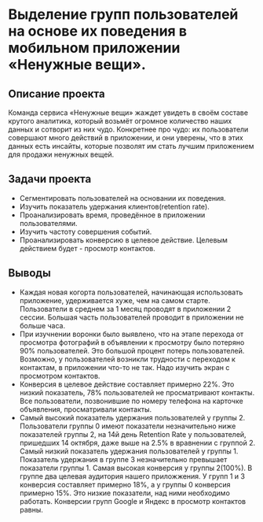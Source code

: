 # Выделение групп пользователей на основе их поведения в мобильном приложении «Ненужные вещи».
## Описание проекта
Команда сервиса «Ненужные вещи» жаждет увидеть в своём составе крутого аналитика, который возьмёт огромное количество наших данных и сотворит из них чудо. Конкретнее про чудо: их пользователи совершают много действий в приложении, и они уверены, что в этих данных есть инсайты, которые позволят им стать лучшим приложением для продажи ненужных вещей.
## Задачи проекта
- Сегментировать пользователей на основании их поведения.
- Изучить показатель удержания клиентов(retention rate).
- Проанализировать время, проведённое в приложении пользователями.
- Изучить частоту совершения событий.
- Проанализировать конверсию в целевое действие. Целевым действием будет - просмотр контактов.
## Выводы
- Каждая новая когорта пользователей, начинающая использовать приложение, удерживается хуже, чем на самом старте. Пользователи в среднем за 1 месяц проводят в приложении 2 сессии. Большая часть пользователей проводит в приложении не больше часа.
-  При изучнении воронки было выявлено, что на этапе перехода от просмотра фотографий в объявлении к просмотру было потеряно 90% пользователей. Это большой процент потерь пользователей. Возможно, у пользователей возникли трудности с переходом к контактам, в приложении что-то не так. Надо изучить экран с просмотром контактов.
-  Конверсия в целевое действие составляет примерно 22%. Это низкий показатель, 78% пользователей не просматривают контакты. Все пользователи, позвонившие по номеру телефона на карточке объявления, просматривали контакты.
- Самый высокий показатель удержания пользователей у группы 2. Пользователи группы 0 имеют показатели незначительно ниже показателей группы 2, на 14й день Retention Rate у пользователей, пришедших 14 октября, даже выше на 2.5% в вравнении с группой 2. Самый низкий показатель удержания пользователей у группы 1. Показатель удержания в группе 3 незначительно превышает показатели группы 1. Самая высокая конверсия у группы 2(100%). В группе два целевая аудитория нашего приложжения. У групп 1 и 3 конверсия составляет примерно 18%, а у группы 0 конверсия примерно 15%. Это низкие показатели, над ними необходимо работать. Конверсии групп Google и Яндекс в просмотр контактов равны.
